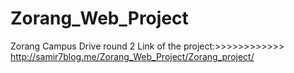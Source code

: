# Zorang_Web_Project
Zorang Campus Drive round 2
Link of the project:>>>>>>>>>>>>  http://samir7blog.me/Zorang_Web_Project/Zorang_project/
